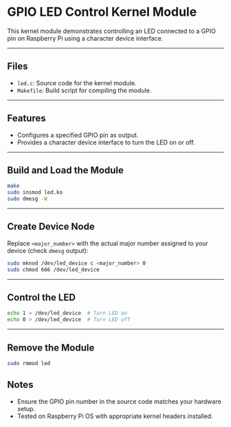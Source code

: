 # GPIO LED Control Kernel Module

This kernel module demonstrates controlling an LED connected to a GPIO pin on Raspberry Pi using a character device interface.

---

## Files

- `led.c`: Source code for the kernel module.
- `Makefile`: Build script for compiling the module.

---

## Features

- Configures a specified GPIO pin as output.
- Provides a character device interface to turn the LED on or off.

---

## Build and Load the Module

```bash
make
sudo insmod led.ko
sudo dmesg -W
```

---

## Create Device Node

Replace `<major_number>` with the actual major number assigned to your device (check `dmesg` output):

```bash
sudo mknod /dev/led_device c <major_number> 0
sudo chmod 666 /dev/led_device
```

---

## Control the LED

```bash
echo 1 > /dev/led_device  # Turn LED on
echo 0 > /dev/led_device  # Turn LED off
```

---

## Remove the Module

```bash
sudo rmmod led
```

## Notes

- Ensure the GPIO pin number in the source code matches your hardware setup.
- Tested on Raspberry Pi OS with appropriate kernel headers installed.

